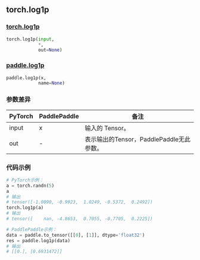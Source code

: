 ## torch.log1p
### [torch.log1p](https://pytorch.org/docs/stable/generated/torch.log1p.html?highlight=log1p#torch.log1p)

```python
torch.log1p(input, 
            *, 
            out=None)
```

### [paddle.log1p](https://www.paddlepaddle.org.cn/documentation/docs/zh/api/paddle/log1p_cn.html#log1p)

```python
paddle.log1p(x, 
            name=None)
```

### 参数差异
| PyTorch       | PaddlePaddle | 备注                                                   |
| ------------- | ------------ | ------------------------------------------------------ |
| input         | x            | 输入的 Tensor。                                      |
| out           | -            | 表示输出的Tensor，PaddlePaddle无此参数。               |


### 代码示例
``` python
# PyTorch示例：
a = torch.randn(5)
a
# 输出
# tensor([-1.0090, -0.9923,  1.0249, -0.5372,  0.2492])
torch.log1p(a)
# 输出
# tensor([    nan, -4.8653,  0.7055, -0.7705,  0.2225])
```

``` python
# PaddlePaddle示例：
data = paddle.to_tensor([[0], [1]], dtype='float32')
res = paddle.log1p(data)
# 输出
# [[0.], [0.6931472]]
```
